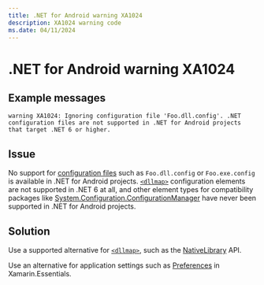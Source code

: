 ```yaml
---
title: .NET for Android warning XA1024
description: XA1024 warning code
ms.date: 04/11/2024
---
```

# .NET for Android warning XA1024

## Example messages

```
warning XA1024: Ignoring configuration file 'Foo.dll.config'. .NET configuration files are not supported in .NET for Android projects that target .NET 6 or higher.
```

## Issue

No support for [configuration files][config] such as `Foo.dll.config`
or `Foo.exe.config` is available in .NET for Android projects.
[`<dllmap>`][dllmap] configuration elements are not
supported in .NET 6 at all, and other element types for compatibility
packages like [System.Configuration.ConfigurationManager][nuget] have
never been supported in .NET for Android projects.

[config]: /dotnet/framework/configure-apps/
[nuget]: https://www.nuget.org/packages/System.Configuration.ConfigurationManager/

## Solution

Use a supported alternative for [`<dllmap>`][dllmap], such as the
[NativeLibrary][native] API.

Use an alternative for application settings such as
[Preferences][preferences] in Xamarin.Essentials.

[dllmap]: https://github.com/dotnet/coreclr/blob/master/Documentation/design-docs/dllmap.md
[native]: /dotnet/api/system.runtime.interopservices.nativelibrary
[preferences]: /xamarin/essentials/preferences
